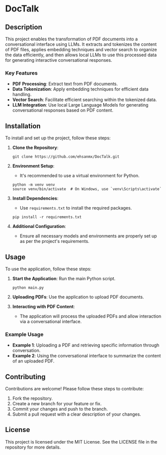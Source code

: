 # DocTalk

## Description
This project enables the transformation of PDF documents into a conversational interface using LLMs. It extracts and tokenizes the content of PDF files, applies embedding techniques and vector search to organize the data efficiently, and then allows local LLMs to use this processed data for generating interactive conversational responses.

### Key Features
- **PDF Processing**: Extract text from PDF documents.
- **Data Tokenization**: Apply embedding techniques for efficient data handling.
- **Vector Search**: Facilitate efficient searching within the tokenized data.
- **LLM Integration**: Use local Large Language Models for generating conversational responses based on PDF content.

## Installation
To install and set up the project, follow these steps:

1. **Clone the Repository**:
   ```
   git clone https://github.com/ehsanmx/DocTalk.git
   ```

2. **Environment Setup**:
   - It's recommended to use a virtual environment for Python.
   ```
   python -m venv venv
   source venv/bin/activate  # On Windows, use `venv\Scripts\activate`
   ```

3. **Install Dependencies**:
   - Use `requirements.txt` to install the required packages.
   ```
   pip install -r requirements.txt
   ```

4. **Additional Configuration**:
   - Ensure all necessary models and environments are properly set up as per the project's requirements.

## Usage
To use the application, follow these steps:

1. **Start the Application**: Run the main Python script.
   ```
   python main.py
   ```

2. **Uploading PDFs**: Use the application to upload PDF documents.

3. **Interacting with PDF Content**:
   - The application will process the uploaded PDFs and allow interaction via a conversational interface.

### Example Usage
- **Example 1**: Uploading a PDF and retrieving specific information through conversation.
- **Example 2**: Using the conversational interface to summarize the content of an uploaded PDF.

## Contributing
Contributions are welcome! Please follow these steps to contribute:

1. Fork the repository.
2. Create a new branch for your feature or fix.
3. Commit your changes and push to the branch.
4. Submit a pull request with a clear description of your changes.

## License
This project is licensed under the MIT License. See the LICENSE file in the repository for more details.

